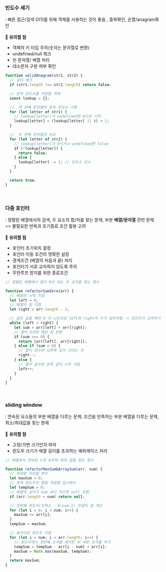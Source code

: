 ### 빈도수 세기

: 빠른 접근/검색 O(1)를 위해 객체를 사용하는 것이 좋음 , 중복확인, 순열/anagram확인<br/><br/>
📌 <b>유의할 점</b></br>

- 객체의 키 타입 주의(숫자는 문자열로 변환)
- undefined/null 체크
- 빈 문자열/ 배열 처리
- 대소문자 구분 여부 확인

```javascript
function validAnagram(str1, str2) {
  // 길이 체크
  if (str1.length !== str2.length) return false;

  // 문자 빈도수를 저장할 객체
  const lookup = {};

  //  첫 번째 문자열의 문자 빈도수 기록
  for (let letter of str1) {
    // lookup[letter]가 undefined면 0으로 시작
    lookup[letter] = (lookup[letter] || 0) + 1;
  }

  //  두 번째 문자열과 비교
  for (let letter of str2) {
    // lookup[letter]가 0이거나 undefined면 false
    if (!lookup[letter]) {
      return false;
    } else {
      lookup[letter] -= 1; // 빈도수 감소
    }
  }

  return true;
}
```

<br/>

### 다중 포인터

: 정렬된 배열에서의 검색, 두 요소의 합/차를 찾는 문제, 부분 <b>배열/문자열</b> 관련 문제 => 불필요한 반복과 조기종료 조건 활용 고려 <br/>
<br/>
📌 <b>유의할 점</b></br>

- 포인터 초기위치 결정
- 포인터 이동 조건의 명확한 설정
- 경계조건 (배열의 처음과 끝) 처리
- 포인터가 서로 교차하지 않도록 주의
- 무한루프 방지를 위한 종료조건

```javascript
// 정렬된 배열에서 합이 0이 되는 두 숫자를 찾는 함수

function refactorSumZero(arr) {
  // 배열의 시작 지점
  let left = 0;
  // 배열의 끝 지점
  let right = arr.length - 1;

  // 같은 값을 빼면 0 이 나오므로 left와 right의 수가 달라야함 -> 포인터가 교차하기 전까지 반복
  while (left < right) {
    let sum = arr[left] + arr[right];
    // 합이 0이면 해당 쌍 반환
    if (sum === 0) {
      return [arr[left], arr[right]];
    } else if (sum > 0) {
      // 합이 양수면 오른쪽 값이 크다는 것
      right--;
    } else {
      // 합이 음수면 왼쪽 값이 너무 작음
      left++;
    }
  }
}
```

<br/>

### sliding window

: 연속된 요소들의 부분 배열을 다루는 문제, 조건을 만족하는 부분 배열을 다루는 문제, 최소/최대값을 찾는 문제<br/>
<br/>
📌 <b>유의할 점</b></br>

- 고정/가변 크기인지 파악 </br>
- 윈도우 크기가 배열 길이를 초과하는 예외케이스 처리

```javascript
// 배열에서 연속된 n개 숫자의 최대 합을 찾는 함수

function refactorMaxSumbArraySum(arr, num) {
  // 최대합 저장할 변수
  let maxSum = 0;
  // 현재 윈도우의 합을 저장할 임시변수
  let tempSum = 0;
  // 배열의 길이가 num 보다 작으면 null 반환
  if (arr.length < num) return null;

  // 첫번째 윈도우(인덱스 - 0:num-1) 만큼의 합 계산
  for (let i = 0; i < num; i++) {
    maxSum += arr[i];
  }
  tempSum = maxSum;

  // 슬라이딩 윈도우 이동
  for (let i = num; i < arr.length; i++) {
    // 윈도우에서 첫번째 숫자를 제거한 뒤 새로 숫자를 추가
    tempSum = tempSum - arr[i - num] + arr[i];
    maxSum = Math.max(maxSum, tempSum);
  }
  return maxSum;
}
```
